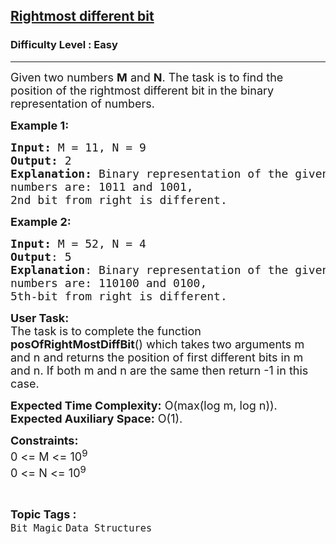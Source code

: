<h2><a href="https://practice.geeksforgeeks.org/problems/rightmost-different-bit-1587115621/1?page=1&difficulty[]=0&status[]=unsolved&sortBy=submissions">Rightmost different bit</a></h2><h3>Difficulty Level : Easy</h3><hr><div class="problems_problem_content__Xm_eO"><p><span style="font-size:18px">Given two numbers <strong>M</strong> and <strong>N</strong>. The task is to find the position of the&nbsp;rightmost different bit in the binary representation of numbers.</span></p>

<p><span style="font-size:18px"><strong>Example 1:&nbsp;</strong></span></p>

<pre><span style="font-size:18px"><strong>Input: </strong>M = 11, N = 9
<strong>Output:</strong> 2
<strong>Explanation:</strong> Binary representation of the given 
numbers are: 1011 and 1001, 
2nd bit from right is different.</span></pre>

<p><span style="font-size:18px"><strong>Example 2:</strong></span></p>

<pre><span style="font-size:18px"><strong>Input: </strong>M = 52, N = 4
<strong>Output</strong>: 5
<strong>Explanation</strong>: Binary representation of the given 
numbers are: 110100 </span><span style="font-size:18px">and 0100, 
5th-bit from right is different.</span>
</pre>

<p><span style="font-size:18px"><strong>User Task:</strong><br>
The task is to complete the function <strong>posOfRightMostDiffBit</strong>() which takes<strong> </strong>two arguments m and n and returns the position of first different bits in m and n.&nbsp;If both m&nbsp;and n&nbsp;are the same then return&nbsp;-1 in this case.</span></p>

<p><span style="font-size:18px"><strong>Expected Time Complexity:</strong>&nbsp;O(max(log m, log n)).<br>
<strong>Expected Auxiliary Space:</strong>&nbsp;O(1).</span></p>

<p><span style="font-size:18px"><strong>Constraints:</strong><br>
0 &lt;= M &lt;= 10<sup>9</sup><br>
0 &lt;= N &lt;= 10<sup>9</sup></span></p>
</div><br><p><span style=font-size:18px><strong>Topic Tags : </strong><br><code>Bit Magic</code>&nbsp;<code>Data Structures</code>&nbsp;